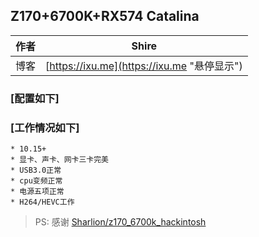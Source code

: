 ## Z170+6700K+RX574 Catalina
	
|作者|Shire|
|---|---
|博客|[https://ixu.me](https://ixu.me "悬停显示")|

### [配置如下]

### [工作情况如下]
	* 10.15+
	* 显卡、声卡、网卡三卡完美
	* USB3.0正常
	* cpu变频正常
	* 电源五项正常
	* H264/HEVC工作
	
> PS: 感谢 [Sharlion/z170_6700k_hackintosh](https://github.com/Sharlion/z170_6700k_hackintosh)
